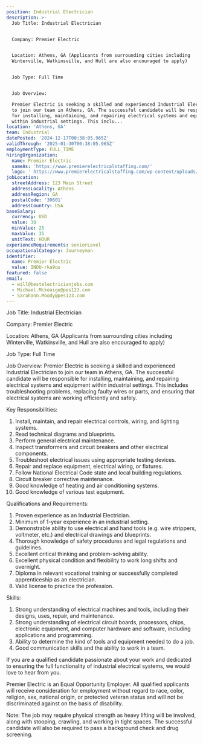 ```yaml
---
position: Industrial Electrician
description: >-
  Job Title: Industrial Electrician


  Company: Premier Electric


  Location: Athens, GA (Applicants from surrounding cities including
  Winterville, Watkinsville, and Hull are also encouraged to apply)


  Job Type: Full Time


  Job Overview: 

  Premier Electric is seeking a skilled and experienced Industrial Electrician
  to join our team in Athens, GA. The successful candidate will be responsible
  for installing, maintaining, and repairing electrical systems and equipment
  within industrial settings. This inclu...
location: 'Athens, GA'
team: Industrial
datePosted: '2024-12-17T00:38:05.965Z'
validThrough: '2025-01-30T00:38:05.965Z'
employmentType: FULL_TIME
hiringOrganization:
  name: Premier Electric
  sameAs: 'https://www.premierelectricalstaffing.com/'
  logo: ' https://www.premierelectricalstaffing.com/wp-content/uploads/2020/05/Premier-Electrical-Staffing-logo.png'
jobLocation:
  streetAddress: 123 Main Street
  addressLocality: Athens
  addressRegion: GA
  postalCode: '30601'
  addressCountry: USA
baseSalary:
  currency: USD
  value: 30
  minValue: 25
  maxValue: 35
  unitText: HOUR
experienceRequirements: seniorLevel
occupationalCategory: Journeyman
identifier:
  name: Premier Electric
  value: INDU-rka9qs
featured: false
email:
  - will@bestelectricianjobs.com
  - Michael.Mckeaige@pes123.com
  - Sarahann.Moody@pes123.com
---
```




Job Title: Industrial Electrician

Company: Premier Electric

Location: Athens, GA (Applicants from surrounding cities including Winterville, Watkinsville, and Hull are also encouraged to apply)

Job Type: Full Time

Job Overview: 
Premier Electric is seeking a skilled and experienced Industrial Electrician to join our team in Athens, GA. The successful candidate will be responsible for installing, maintaining, and repairing electrical systems and equipment within industrial settings. This includes troubleshooting problems, replacing faulty wires or parts, and ensuring that electrical systems are working efficiently and safely.

Key Responsibilities:

1. Install, maintain, and repair electrical controls, wiring, and lighting systems.
2. Read technical diagrams and blueprints.
3. Perform general electrical maintenance.
4. Inspect transformers and circuit breakers and other electrical components.
5. Troubleshoot electrical issues using appropriate testing devices.
6. Repair and replace equipment, electrical wiring, or fixtures.
7. Follow National Electrical Code state and local building regulations.
8. Circuit breaker corrective maintenance.
9. Good knowledge of heating and air conditioning systems.
10. Good knowledge of various test equipment.

Qualifications and Requirements:

1. Proven experience as an Industrial Electrician.
2. Minimum of 1-year experience in an industrial setting.
3. Demonstrable ability to use electrical and hand tools (e.g. wire strippers, voltmeter, etc.) and electrical drawings and blueprints.
4. Thorough knowledge of safety procedures and legal regulations and guidelines.
5. Excellent critical thinking and problem-solving ability.
6. Excellent physical condition and flexibility to work long shifts and overnight.
7. Diploma in relevant vocational training or successfully completed apprenticeship as an electrician.
8. Valid license to practice the profession.

Skills:

1. Strong understanding of electrical machines and tools, including their designs, uses, repair, and maintenance.
2. Strong understanding of electrical circuit boards, processors, chips, electronic equipment, and computer hardware and software, including applications and programming.
3. Ability to determine the kind of tools and equipment needed to do a job.
4. Good communication skills and the ability to work in a team.

If you are a qualified candidate passionate about your work and dedicated to ensuring the full functionality of industrial electrical systems, we would love to hear from you. 

Premier Electric is an Equal Opportunity Employer. All qualified applicants will receive consideration for employment without regard to race, color, religion, sex, national origin, or protected veteran status and will not be discriminated against on the basis of disability.

Note: The job may require physical strength as heavy lifting will be involved, along with stooping, crawling, and working in tight spaces. The successful candidate will also be required to pass a background check and drug screening.
